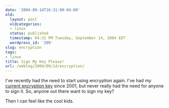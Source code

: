 ```yaml
---
date: '2004-09-14T16:31:00-04:00'
old:
  layout: post
  oldcategories:
  - linux
  status: published
  timestamp: 04:31 PM Tuesday, September 14, 2004 EDT
  wordpress_id: '209'
slug: encryption
tags:
- linux
title: Sign My Key Please!
url: /weblog/2004/09/14/encryption/
---
```


I've recently had the need to start using encryption again.  I've had my
[current
encryption key](http://pgp.mit.edu:11371/pks/lookup?op=get&search=0xF78EF927) since 2001, but never really had the need for anyone to
sign it.  So, anyone out there want to sign my key?






Then I can feel like the cool kids.
